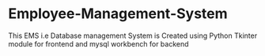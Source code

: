 # Employee-Management-System
This EMS i.e Database management System is Created using Python Tkinter module for frontend and mysql workbench for backend
